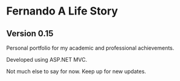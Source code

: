 # Fernando A Life Story
## Version 0.15

Personal portfolio for my academic and professional achievements. 

Developed using ASP.NET MVC.

Not much else to say for now.
Keep up for new updates.